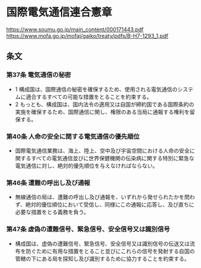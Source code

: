 # 国際電気通信連合憲章

https://www.soumu.go.jp/main_content/000171443.pdf
https://www.mofa.go.jp/mofaj/gaiko/treaty/pdfs/B-H7-1293_1.pdf

## 条文
### 第37条 電気通信の秘密
- 1 構成国は、国際通信の秘密を確保するため、使用される電気通信のシステムに適合するすべての可能な措置をとることを約束する。
- 2 もっとも、構成国は、国内法令の適用又は自国が締約国である国際条約の実施を確保するため、国際通信に関し、権限のある当局に通報する権利を留保する。


### 第40条 人命の安全に関する電気通信の優先順位
- 国際電気通信業務は、海上、陸上、空中及び宇宙空間における人命の安全に関するすべての電気通信並びに世界保健機関の伝染病に関する特別に緊急な電気通信に対し、絶対的優先順位を与えなければならない。

### 第46条 遭難の呼出し及び通報
- 無線通信の局は、遭難の呼出し及び通報を、いずれから発せられたかを問わず、絶対的優位順位において受信し、同様にこの通報に応答し、及び直ちに必要な措置をとる義務を負う。

### 第47条 虚偽の遭難信号、緊急信号、安全信号又は識別信号
- 構成国は、虚偽の遭難信号、緊急信号、安全信号又は識別信号の伝送又は流布を防ぐために有用な措置をとること並びにこれらの信号を発射する自国の管轄の下にある局を探知し及び識別するために協力することを約束する。

